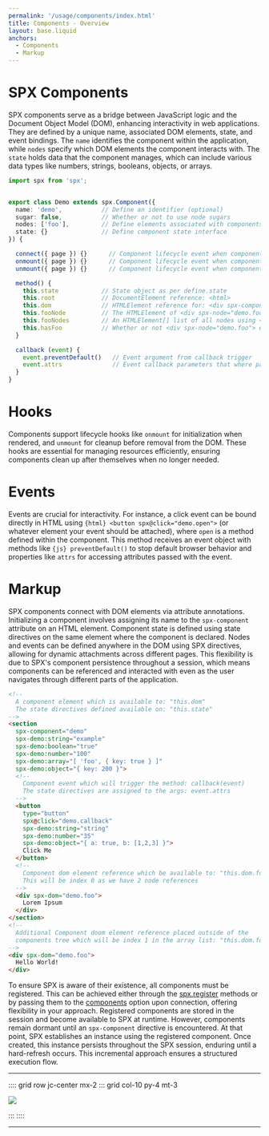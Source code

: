 ```yaml
---
permalink: '/usage/components/index.html'
title: Components - Overview
layout: base.liquid
anchors:
  - Components
  - Markup
---
```


# SPX Components

SPX components serve as a bridge between JavaScript logic and the Document Object Model (DOM), enhancing interactivity in web applications. They are defined by a unique name, associated DOM elements, state, and event bindings. The `name` identifies the component within the application, while `nodes` specify which DOM elements the component interacts with. The `state` holds data that the component manages, which can include various data types like numbers, strings, booleans, objects, or arrays.

<!-- prettier-ignore -->
```ts
import spx from 'spx';


export class Demo extends spx.Component({
  name: 'demo',           // Define an identifier (optional)
  sugar: false,           // Whether or not to use node sugars
  nodes: ['foo'],         // Define elements associated with components
  state: {}               // Define component state interface
}) {

  connect({ page }) {}      // Component lifecycle event when component connects
  onmount({ page }) {}      // Component lifecycle event when component rendered
  unmount({ page }) {}      // Component lifecycle event when component removed

  method() {
    this.state            // State object as per define.state
    this.root             // DocumentElement reference: <html>
    this.dom              // HTMLElement reference for: <div spx-component="demo">
    this.fooNode          // The HTMLElement of <div spx-node="demo.foo"> in dom or undefined
    this.fooNodes         // An HTMLElement[] list of all nodes using <div spx-node="demo.foo">
    this.hasFoo           // Whether or not <div spx-node="demo.foo"> exists in dom
  }

  callback (event) {
    event.preventDefault()   // Event argument from callback trigger
    event.attrs              // Event callback parameters that where passed
  }
}
```

# Hooks

Components support lifecycle hooks like `onmount` for initialization when rendered, and `unmount` for cleanup before removal from the DOM. These hooks are essential for managing resources efficiently, ensuring components clean up after themselves when no longer needed.

# Events

Events are crucial for interactivity. For instance, a click event can be bound directly in HTML using `{html} <button spx@click="demo.open">` (or whatever element your event should be attached), where `open` is a method defined within the component. This method receives an event object with methods like `{js} preventDefault()` to stop default browser behavior and properties like `attrs` for accessing attributes passed with the event.

# Markup

SPX components connect with DOM elements via attribute annotations. Initializing a component involves assigning its name to the `spx-component` attribute on an HTML element. Component state is defined using state directives on the same element where the component is declared. Nodes and events can be defined anywhere in the DOM using SPX directives, allowing for dynamic attachments across different pages. This flexibility is due to SPX's component persistence throughout a session, which means components can be referenced and interacted with even as the user navigates through different parts of the application.

<!--prettier-ignore-->
```html
<!--
  A component element which is available to: "this.dom"
  The state directives defined available on: "this.state"
-->
<section
  spx-component="demo"
  spx-demo:string="example"
  spx-demo:boolean="true"
  spx-demo:number="100"
  spx-demo:array="[ 'foo', { key: true } ]"
  spx-demo:object="{ key: 200 }">
  <!--
    Component event which will trigger the method: callback(event)
    The state directives are assigned to the args: event.attrs
  -->
  <button
    type="button"
    spx@click="demo.callback"
    spx-demo:string="string"
    spx-demo:number="35"
    spx-demo:object="{ a: true, b: [1,2,3] }">
    Click Me
  </button>
  <!--
    Component dom element reference which be available to: "this.dom.foo"
    This will be index 0 as we have 2 node references
  -->
  <div spx-dom="demo.foo">
    Lorem Ipsum
  </div>
</section>
<!--
  Additional Component doom element reference placed outside of the
  components tree which will be index 1 in the array list: "this.dom.foo()"
-->
<div spx-dom="demo.foo">
  Hello World!
</div>
```

To ensure SPX is aware of their existence, all components must be registered. This can be achieved either through the [spx.register](/api/register) methods or by passing them to the [components](/usage/options#components) option upon connection, offering flexibility in your approach. Registered components are stored in the session and become available to SPX at runtime. However, components remain dormant until an `spx-component` directive is encountered. At that point, SPX establishes an instance using the registered component. Once created, this instance persists throughout the SPX session, enduring until a hard-refresh occurs. This incremental approach ensures a structured execution flow.

---

:::: grid row jc-center mx-2
::: grid col-10 py-4 mt-3

<img src="/assets/flow.svg" class="w-100">

:::
::::

---
